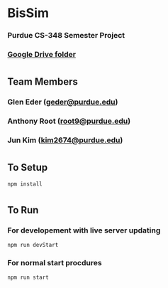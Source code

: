 # BisSim
### Purdue CS-348 Semester Project 
### [Google Drive folder](https://drive.google.com/drive/folders/19Zs4CwB-RqCZn6ln0sRngSS_-cXtt-YO?usp=sharing) 
#
## Team Members
### Glen Eder (geder@purdue.edu)
### Anthony Root (root9@purdue.edu)
### Jun Kim (kim2674@purdue.edu)



#
## To Setup
```
npm install 
```  
#
## To Run
### For developement with live server updating 
```
npm run devStart
```
### For normal start procdures
```
npm run start
```
